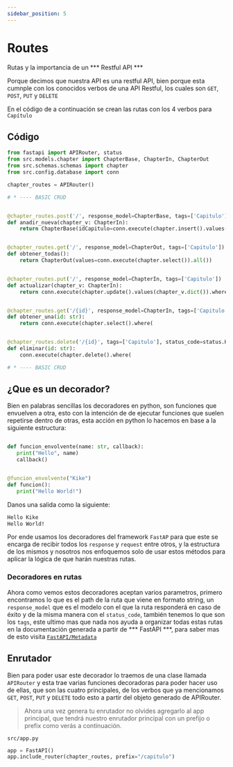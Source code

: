 ```yaml
---
sidebar_position: 5
---
```


# Routes
Rutas y la importancia de un *** Restful API ***

Porque decimos que nuestra API es una restful API, bien porque esta cumnple con los conocidos verbos de una API Restful, los cuales son `GET`, `POST`, `PUT` y `DELETE`

En el código de a continuación se crean las rutas con los 4 verbos para `Capítulo`

## Código
```python
from fastapi import APIRouter, status
from src.models.chapter import ChapterBase, ChapterIn, ChapterOut
from src.schemas.schemas import chapter
from src.config.database import conn

chapter_routes = APIRouter()

# * ---- BASIC CRUD


@chapter_routes.post('/', response_model=ChapterBase, tags=['Capitulo'], status_code=status.HTTP_201_CREATED)
def anadir_nueva(chapter_v: ChapterIn):
    return ChapterBase(idCapitulo=conn.execute(chapter.insert().values(chapter_v.dict())).lastrowid)


@chapter_routes.get('/', response_model=ChapterOut, tags=['Capitulo'])
def obtener_todas():
    return ChapterOut(values=conn.execute(chapter.select()).all())


@chapter_routes.put('/', response_model=ChapterIn, tags=['Capitulo'])
def actualizar(chapter_v: ChapterIn):
    return conn.execute(chapter.update().values(chapter_v.dict()).where(chapter.c.idCapitulo == chapter_v.idCapitulo)).last_updated_params()


@chapter_routes.get('/{id}', response_model=ChapterIn, tags=['Capitulo'])
def obtener_una(id: str):
    return conn.execute(chapter.select().where(


@chapter_routes.delete('/{id}', tags=['Capitulo'], status_code=status.HTTP_204_NO_CONTENT)
def eliminar(id: str):
    conn.execute(chapter.delete().where(

# * ---- BASIC CRUD
```
## ¿Que es un decorador?

Bien en palabras sencillas los decoradores en python, son funciones que envuelven a otra, esto con la intención de de ejecutar funciones que suelen repetirse dentro de otras, esta acción en python lo hacemos en base a la siguiente estructura:
 
 ```python

def funcion_envolvente(name: str, callback):
    print("Hello", name)
    callback()


 @funcion_envolvente("Kike")
 def funcion():
    print("Hello World!")


 ```

 Danos una salida como la siguiente:

 ```bash
Hello Kike 
Hello World!
 ```
Por ende usamos los decoradores del framework `FastAP` para que este se encarga de recibir todos los `response` y `request` entre otros, y la estructura de los mismos y nosotros nos enfoquemos solo de usar estos métodos para aplicar la lógica de que harán nuestras rutas.

### Decoradores en rutas 
Ahora como vemos estos decoradores aceptan varios parametros, primero encontramos lo que es el path de la ruta que viene en formato string, un `response_model` que es el modelo con el que la ruta responderá en caso de éxito y de la misma manera con el `status_code`, también tenemos lo que son los `tags`, este ultimo mas que nada nos ayuda a organizar todas estas rutas en la documentación generada a partir de *** FastAPI ***, para saber mas de esto visita [`FastAPI/Metadata`](https://fastapi.tiangolo.com/tutorial/metadata/)


## Enrutador
Bien para poder usar este decorador lo traemos de una clase llamada `APIRouter` y esta trae varias funciones decoradoras para poder hacer uso de ellas, que son las cuatro principales, de los verbos que ya mencionamos `GET`, `POST`, `PUT` y  `DELETE` todo esto a partir del objeto  generado de APIRouter.

> Ahora una vez genera tu enrutador no olvides agregarlo al app principal, que tendrá nuestro enrutador principal con un prefijo o prefix como verás a continuación.

`src/app.py`
```python
app = FastAPI()
app.include_router(chapter_routes, prefix="/capitulo")
```

